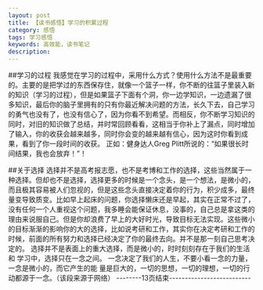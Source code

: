 ```yaml
---
layout: post
title: 【读书感悟】学习的积累过程
category: 感悟
tags: 学习感悟 
keywords: 高效能，读书笔记
description: 
---
```


##学习的过程
		我感觉在学习的过程中，采用什么方式？使用什么方法不是最重要的。主要的是把学过的东西保存住，就像一个篮子一样，你不断的往篮子里装入新的知识（学习的过程），但是如果篮子下面有个洞，你一边学知识，一边遗漏了很多知识，最后你的脑子里拥有的只有你最近解决问题的方法，长久下去，自己学习的勇气也没有了，也没有信心了，因为你看不到希望。而相反，你不断学习知识的同时，对旧的知识做了总结，并时常回顾看看，这相当于你补上了漏点，同时增加了输入，你的收获会越来越多，同时你会变的越来越有信心，因为这时你看到成果，看到了你一段时间的收获。
		正如：健身达人Greg Plitt所说的：“如果很长时间结果，我也会放弃！”！

##关于选择
		选择并不是高考报志愿，也不是考博和工作的选择，这些当然属于一种选择。但却也不是选择，选择更多的时候是一个念头，是一个想法，是微小的，而且极其容易被人们忽视的，但是这些念头直接决定着你的行为，积少成多，最终量变导致质变。比如早上起床的问题，你选择懒床还是早起，其实在正常不过了，没有任何一个人重视这个问题，我多睡会能保证休息，没事的，自己总是拿这类的理由来说服自己。但是你却浪费了早上的大好时光，导致目标无法实现。这些微小的目标渐渐的影响你的大的选择，比如说考研和工作，其实你在决定考研和工作的时候，前面的所有努力和选择已经决定了你的最终去向。并不是那一刻自己思考决定的。
		    选择并不是表面上的重大选择，而是微小的，时时刻刻存在于我们的生活和
		学习中，选择只在一念之间。
		    一念决定了我们的人生，不要小看一念的力量，一念是微小的，而它产生的能
		量是巨大的，一切的思想，一切的理想，一切的行动都源于一念。（该段来源于网络）
--------13页结束--------------------------

		


















   
